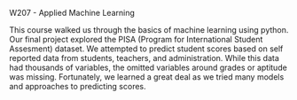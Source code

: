 W207 - Applied Machine Learning

This course walked us through the basics of machine learning using python.  Our final project explored the PISA (Program for International Student Assesment) dataset.  We attempted to predict student scores based on self reported data from students, teachers, and administration.  While this data had thousands of variables, the omitted variables around grades or aptitude was missing.  Fortunately, we learned a great deal as we tried many models and approaches to predicting scores.
